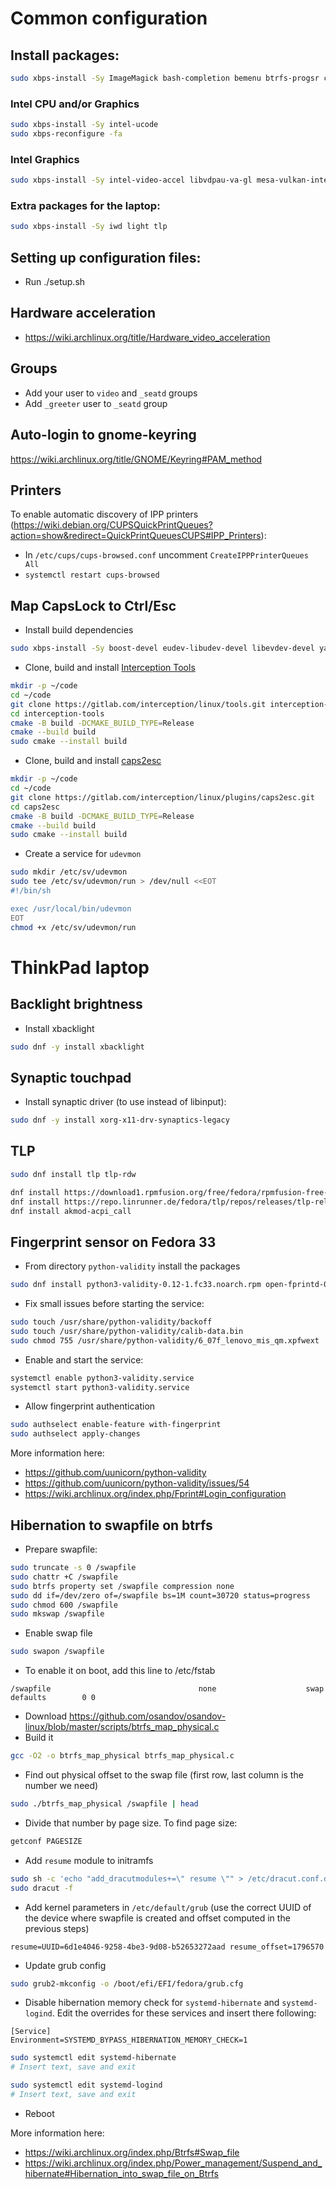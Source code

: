 # Common configuration

## Install packages:

```sh
sudo xbps-install -Sy ImageMagick bash-completion bemenu btrfs-progsr chrony cmake cronie curl dconf firefox font-firacode foot fzf gcc git gnome-keyring gnome-themes-extra google-fonts-ttf grim gsettings-desktop-schemas htop i3status iwd j4-dmenu-desktop kwayland make mako mesa-dri mpv qt5-wayland ranger ripgrep seatd slurp socklog-void sway swayidle swaylock vim void-repo-nonfree vulkan-loader wl-clipboard xdg-user-dirs xdpyinfo yaml-cpp
```

### Intel CPU and/or Graphics

```sh
sudo xbps-install -Sy intel-ucode
sudo xbps-reconfigure -fa
```

### Intel Graphics

```sh
sudo xbps-install -Sy intel-video-accel libvdpau-va-gl mesa-vulkan-intel
```

### Extra packages for the laptop:

```sh
sudo xbps-install -Sy iwd light tlp
```

## Setting up configuration files:

- Run ./setup.sh

## Hardware acceleration

- https://wiki.archlinux.org/title/Hardware_video_acceleration

## Groups

- Add your user to `video` and `_seatd` groups
- Add `_greeter` user to `_seatd` group

## Auto-login to gnome-keyring

https://wiki.archlinux.org/title/GNOME/Keyring#PAM_method

## Printers

To enable automatic discovery of IPP printers (https://wiki.debian.org/CUPSQuickPrintQueues?action=show&redirect=QuickPrintQueuesCUPS#IPP_Printers):
- In `/etc/cups/cups-browsed.conf` uncomment `CreateIPPPrinterQueues All`
- `systemctl restart cups-browsed`

## Map CapsLock to Ctrl/Esc

- Install build dependencies
```sh
sudo xbps-install -Sy boost-devel eudev-libudev-devel libevdev-devel yaml-cpp-devel
```
- Clone, build and install [Interception Tools](https://gitlab.com/interception/linux/tools)
```sh
mkdir -p ~/code
cd ~/code
git clone https://gitlab.com/interception/linux/tools.git interception-tools
cd interception-tools
cmake -B build -DCMAKE_BUILD_TYPE=Release
cmake --build build
sudo cmake --install build
```
- Clone, build and install [caps2esc](https://gitlab.com/interception/linux/plugins/caps2esc)
```sh
mkdir -p ~/code
cd ~/code
git clone https://gitlab.com/interception/linux/plugins/caps2esc.git
cd caps2esc
cmake -B build -DCMAKE_BUILD_TYPE=Release
cmake --build build
sudo cmake --install build
```
- Create a service for `udevmon`
```sh
sudo mkdir /etc/sv/udevmon
sudo tee /etc/sv/udevmon/run > /dev/null <<EOT
#!/bin/sh

exec /usr/local/bin/udevmon
EOT
chmod +x /etc/sv/udevmon/run
```

# ThinkPad laptop

## Backlight brightness

- Install xbacklight
```sh
sudo dnf -y install xbacklight
```

## Synaptic touchpad

- Install synaptic driver (to use instead of libinput):
```sh
sudo dnf -y install xorg-x11-drv-synaptics-legacy
```

## TLP

```sh
sudo dnf install tlp tlp-rdw

dnf install https://download1.rpmfusion.org/free/fedora/rpmfusion-free-release-$(rpm -E %fedora).noarch.rpm
dnf install https://repo.linrunner.de/fedora/tlp/repos/releases/tlp-release.fc$(rpm -E %fedora).noarch.rpm
dnf install akmod-acpi_call
```

## Fingerprint sensor on Fedora 33

- From directory `python-validity` install the packages
```sh
sudo dnf install python3-validity-0.12-1.fc33.noarch.rpm open-fprintd-0.6-1.fc33.noarch.rpm fprintd-clients-1.90.1-2.fc33.x86_64.rpm fprintd-clients-pam-1.90.1-2.fc33.x86_64.rpm
```
- Fix small issues before starting the service:
```sh
sudo touch /usr/share/python-validity/backoff
sudo touch /usr/share/python-validity/calib-data.bin
sudo chmod 755 /usr/share/python-validity/6_07f_lenovo_mis_qm.xpfwext
```
- Enable and start the service:
```sh
systemctl enable python3-validity.service
systemctl start python3-validity.service
```
- Allow fingerprint authentication
```sh
sudo authselect enable-feature with-fingerprint
sudo authselect apply-changes
```

More information here:
- https://github.com/uunicorn/python-validity
- https://github.com/uunicorn/python-validity/issues/54
- https://wiki.archlinux.org/index.php/Fprint#Login_configuration


## Hibernation to swapfile on btrfs

- Prepare swapfile:
```sh
sudo truncate -s 0 /swapfile
sudo chattr +C /swapfile
sudo btrfs property set /swapfile compression none
sudo dd if=/dev/zero of=/swapfile bs=1M count=30720 status=progress
sudo chmod 600 /swapfile
sudo mkswap /swapfile
```
- Enable swap file
```sh
sudo swapon /swapfile
```
- To enable it on boot, add this line to /etc/fstab
```
/swapfile                                 none                    swap    defaults        0 0
```
- Download https://github.com/osandov/osandov-linux/blob/master/scripts/btrfs_map_physical.c
- Build it
```sh
gcc -O2 -o btrfs_map_physical btrfs_map_physical.c
```
- Find out physical offset to the swap file (first row, last column is the number we need)
```sh
sudo ./btrfs_map_physical /swapfile | head
```
- Divide that number by page size. To find page size:
```sh
getconf PAGESIZE
```
- Add `resume` module to initramfs
```sh
sudo sh -c 'echo "add_dracutmodules+=\" resume \"" > /etc/dracut.conf.d/resume.conf'
sudo dracut -f
```
- Add kernel parameters in `/etc/default/grub` (use the correct UUID of the device where swapfile is created and offset computed in the previous steps)
```
resume=UUID=6d1e4046-9258-4be3-9d08-b52653272aad resume_offset=1796570
```
- Update grub config
```sh
sudo grub2-mkconfig -o /boot/efi/EFI/fedora/grub.cfg
```
- Disable hibernation memory check for `systemd-hibernate` and `systemd-logind`. Edit the overrides for these services and insert there following:
```
[Service]
Environment=SYSTEMD_BYPASS_HIBERNATION_MEMORY_CHECK=1
```
```sh
sudo systemctl edit systemd-hibernate
# Insert text, save and exit

sudo systemctl edit systemd-logind
# Insert text, save and exit
```
- Reboot

More information here:
- https://wiki.archlinux.org/index.php/Btrfs#Swap_file
- https://wiki.archlinux.org/index.php/Power_management/Suspend_and_hibernate#Hibernation_into_swap_file_on_Btrfs
